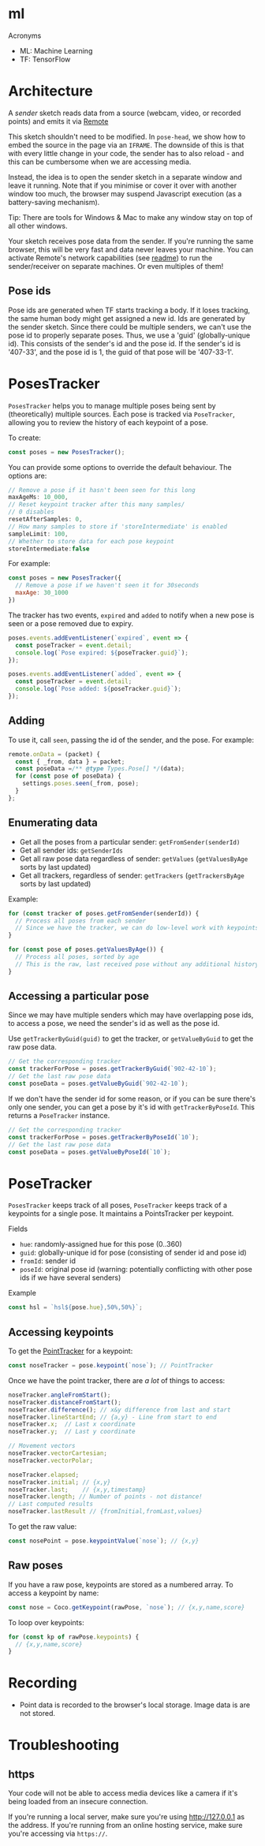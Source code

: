 # ml

Acronyms
* ML: Machine Learning
* TF: TensorFlow

# Architecture

A _sender_ sketch reads data from a source (webcam, video, or recorded points) and emits it via [Remote](https://github.com/clinth/remote)

This sketch shouldn't need to be modified. In `pose-head`, we show how to embed the source in the page via an `IFRAME`. The downside of this is that with every little change in your code, the sender has to also reload - and this can be cumbersome when we are accessing media.

Instead, the idea is to open the sender sketch in a separate window and leave it running. Note that if you minimise or cover it over with another window too much, the browser may suspend Javascript execution (as a battery-saving mechanism).

Tip: There are tools for Windows & Mac to make any window stay on top of all other windows.

Your sketch receives pose data from the sender. If you're running the same browser, this will be very fast and data never leaves your machine. You can activate Remote's network capabilities (see [readme](../_readmes/websockets.md)) to run the sender/receiver on separate machines. Or even multiples of them!

## Pose ids

Pose ids are generated when TF starts tracking a body. If it loses tracking, the same human body might get assigned a new id. Ids are generated by the sender sketch. Since there could be multiple senders, we can't use the pose id to properly separate poses. Thus, we use a 'guid' (globally-unique id). This consists of the sender's id and the pose id. If the sender's id is '407-33', and the pose id is 1, the guid of that pose will be '407-33-1'.

# PosesTracker

`PosesTracker` helps you to manage multiple poses being sent by (theoretically) multiple sources. Each pose is tracked via `PoseTracker`, allowing you to review the history of each keypoint of a pose.

To create:
```js
const poses = new PosesTracker();
```

You can provide some options to override the default behaviour. The options are:
```js
// Remove a pose if it hasn't been seen for this long
maxAgeMs: 10_000,
// Reset keypoint tracker after this many samples/
// 0 disables
resetAfterSamples: 0,
// How many samples to store if 'storeIntermediate' is enabled
sampleLimit: 100,
// Whether to store data for each pose keypoint
storeIntermediate:false
```

For example:

```js
const poses = new PosesTracker({
  // Remove a pose if we haven't seen it for 30seconds
  maxAge: 30_1000
})
```

The tracker has two events, `expired` and `added` to notify when a new pose is seen or a pose removed due to expiry.

```js
poses.events.addEventListener(`expired`, event => { 
  const poseTracker = event.detail;
  console.log(`Pose expired: ${poseTracker.guid}`);
});

poses.events.addEventListener(`added`, event => {
  const poseTracker = event.detail;
  console.log(`Pose added: ${poseTracker.guid}`);
});
```

## Adding

To use it, call `seen`, passing the id of the sender, and the pose. For example:

```js
remote.onData = (packet) {
  const { _from, data } = packet;
  const poseData =/** @type Types.Pose[] */(data);
  for (const pose of poseData) {
    settings.poses.seen(_from, pose);
  }
};
```

## Enumerating data

* Get all the poses from a particular sender: `getFromSender(senderId)`
* Get all sender ids: `getSenderIds`
* Get all raw pose data regardless of sender: `getValues` (`getValuesByAge` sorts by last updated)
* Get all trackers, regardless of sender: `getTrackers` (`getTrackersByAge` sorts by last updated)

Example:
```js
for (const tracker of poses.getFromSender(senderId)) {
  // Process all poses from each sender
  // Since we have the tracker, we can do low-level work with keypoints
}

for (const pose of poses.getValuesByAge()) {
  // Process all poses, sorted by age
  // This is the raw, last received pose without any additional history
}
```

## Accessing a particular pose

Since we may have multiple senders which may have overlapping pose ids, to access a pose, we need the sender's id as well as the pose id.

Use `getTrackerByGuid(guid)` to get the tracker, or `getValueByGuid` to get the raw pose data.
```js
// Get the corresponding tracker
const trackerForPose = poses.getTrackerByGuid(`902-42-10`);
// Get the last raw pose data
const poseData = poses.getValueByGuid(`902-42-10`);
```

If we don't have the sender id for some reason, or if you can be sure there's only one sender, you can get a pose by it's id with `getTrackerByPoseId`. This returns a `PoseTracker` instance.

```js
// Get the corresponding tracker
const trackerForPose = poses.getTrackerByPoseId(`10`);
// Get the last raw pose data
const poseData = poses.getValueByPoseId(`10`);
```

# PoseTracker

`PosesTracker` keeps track of all poses, `PoseTracker` keeps track of a keypoints for a single pose. It maintains a PointsTracker per keypoint.

Fields
* `hue`: randomly-assigned hue for this pose (0..360)
* `guid`: globally-unique id for pose (consisting of sender id and pose id)
* `fromId`: sender id
* `poseId`: original pose id (warning: potentially conflicting with other pose ids if we have several senders)

Example
```js
const hsl = `hsl${pose.hue},50%,50%}`;
```

## Accessing keypoints

To get the [PointTracker](https://clinth.github.io/ixfx-docs/data/trackers/#point) for a keypoint:
```js
const noseTracker = pose.keypoint(`nose`); // PointTracker
```

Once we have the point tracker, there are _a lot_ of things to access:
```js
noseTracker.angleFromStart();
noseTracker.distanceFromStart();
noseTracker.difference(); // x&y difference from last and start
noseTracker.lineStartEnd; // {a,y} - Line from start to end
noseTracker.x;  // Last x coordinate
noseTracker.y;  // Last y coordinate

// Movement vectors
noseTracker.vectorCartesian;
noseTracker.vectorPolar;

noseTracker.elapsed;
noseTracker.initial; // {x,y}
noseTracker.last;    // {x,y,timestamp}
noseTracker.length; // Number of points - not distance!
// Last computed results
noseTracker.lastResult // {fromInitial,fromLast,values}
```

To get the raw value:
```js
const nosePoint = pose.keypointValue(`nose`); // {x,y}
```

## Raw poses

If you have a raw pose, keypoints are stored as a numbered array. To access a keypoint by name:
```js
const nose = Coco.getKeypoint(rawPose, `nose`); // {x,y,name,score}
```

To loop over keypoints:
```js
for (const kp of rawPose.keypoints) {
  // {x,y,name,score}
}

```
# Recording

* Point data is recorded to the browser's local storage. Image data is are not stored.

# Troubleshooting

## https

Your code will not be able to access media devices like a camera if it's being loaded from an insecure connection.

If you're running a local server, make sure you're using http://127.0.0.1 as the address. If you're running from an online hosting service, make sure you're accessing via `https://`.

